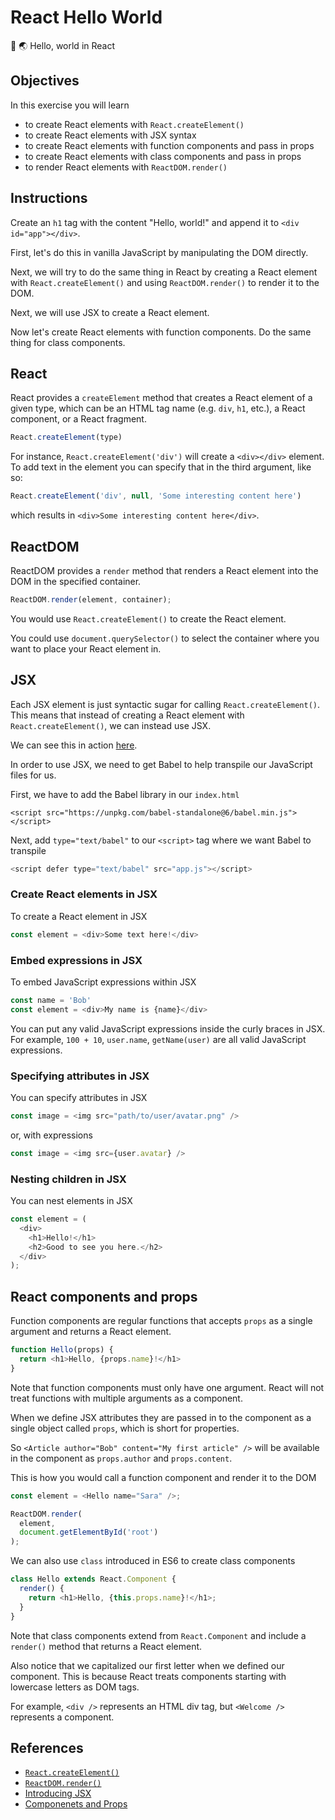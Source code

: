 # React Hello World

👋 🌏 Hello, world in React

## Objectives

In this exercise you will learn

- to create React elements with `React.createElement()`
- to create React elements with JSX syntax
- to create React elements with function components and pass in props
- to create React elements with class components and pass in props
- to render React elements with `ReactDOM.render()`

## Instructions

Create an `h1` tag with the content "Hello, world!" and append it to `<div id="app"></div>`.

First, let's do this in vanilla JavaScript by manipulating the DOM directly.

Next, we will try to do the same thing in React by creating a React element with `React.createElement()` and using `ReactDOM.render()` to render it to the DOM.

Next, we will use JSX to create a React element.

Now let's create React elements with function components. Do the same thing for class components.

## React

React provides a `createElement` method that creates a React element of a given type, which can be an HTML tag name (e.g. `div`, `h1`, etc.), a React component, or a React fragment.

```js
React.createElement(type)
```

For instance, `React.createElement('div')` will create a `<div></div>` element. To add text in the element you can specify that in the third argument, like so:

```js
React.createElement('div', null, 'Some interesting content here')
```

which results in `<div>Some interesting content here</div>`.

## ReactDOM

ReactDOM provides a `render` method that renders a React element into the DOM in the specified container.

```js
ReactDOM.render(element, container);
```

You would use `React.createElement()` to create the React element.

You could use `document.querySelector()` to select the container where you want to place your React element in.

## JSX

Each JSX element is just syntactic sugar for calling `React.createElement()`. This means that instead of creating a React element with `React.createElement()`, we can instead use JSX.

We can see this in action [here](https://babeljs.io/repl/#?presets=react&code_lz=GYVwdgxgLglg9mABACwKYBt1wBQEpEDeAUIogE6pQhlIA8AJjAG4B8AEhlogO5xnr0AhLQD0jVgG4iAXyJA).

In order to use JSX, we need to get Babel to help transpile our JavaScript files for us.

First, we have to add the Babel library in our `index.html`

```
<script src="https://unpkg.com/babel-standalone@6/babel.min.js"></script>
```

Next, add `type="text/babel"` to our `<script>` tag where we want Babel to transpile

```js
<script defer type="text/babel" src="app.js"></script>
```

### Create React elements in JSX

To create a React element in JSX

```js
const element = <div>Some text here!</div>
```

### Embed expressions in JSX

To embed JavaScript expressions within JSX

```js
const name = 'Bob'
const element = <div>My name is {name}</div>
```

You can put any valid JavaScript expressions inside the curly braces in JSX. For example, `100 + 10`, `user.name`, `getName(user)` are all valid JavaScript expressions.

### Specifying attributes in JSX

You can specify attributes in JSX

```js
const image = <img src="path/to/user/avatar.png" />
```

or, with expressions

```js
const image = <img src={user.avatar} />
```

### Nesting children in JSX

You can nest elements in JSX

```js
const element = (
  <div>
    <h1>Hello!</h1>
    <h2>Good to see you here.</h2>
  </div>
);
```

## React components and props

Function components are regular functions that accepts `props` as a single argument and returns a React element.

```js
function Hello(props) {
  return <h1>Hello, {props.name}!</h1>
}
```

Note that function components must only have one argument. React will not treat functions with multiple arguments as a component.

When we define JSX attributes they are passed in to the component as a single object called `props`, which is short for properties.

So `<Article author="Bob" content="My first article" />` will be available in the component as `props.author` and `props.content`.

This is how you would call a function component and render it to the DOM

```js
const element = <Hello name="Sara" />;

ReactDOM.render(
  element,
  document.getElementById('root')
);
```

We can also use `class` introduced in ES6 to create class components

```js
class Hello extends React.Component {
  render() {
    return <h1>Hello, {this.props.name}!</h1>;
  }
}
```

Note that class components extend from `React.Component` and include a `render()` method that returns a React element.

Also notice that we capitalized our first letter when we defined our component. This is because React treats components starting with lowercase letters as DOM tags.

For example, `<div />` represents an HTML div tag, but `<Welcome />` represents a component.

## References

- [`React.createElement()`](https://reactjs.org/docs/react-api.html#createelement)
- [`ReactDOM.render()`](https://reactjs.org/docs/react-dom.html#render)
- [Introducing JSX](https://reactjs.org/docs/introducing-jsx.html)
- [Componenets and Props](https://reactjs.org/docs/components-and-props.html)
